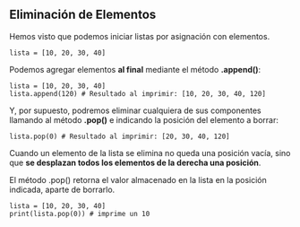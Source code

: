 ## Eliminación de Elementos

Hemos visto que podemos iniciar listas por asignación con elementos.

```
lista = [10, 20, 30, 40]
```

Podemos agregar elementos **al final** mediante el método **.append()**:

```
lista = [10, 20, 30, 40]
lista.append(120) # Resultado al imprimir: [10, 20, 30, 40, 120]
```

Y, por supuesto, podremos eliminar cualquiera de sus componentes llamando al método **.pop()** e indicando la posición del elemento a borrar:

```
lista.pop(0) # Resultado al imprimir: [20, 30, 40, 120]
```

Cuando un elemento de la lista se elimina no queda una posición vacía, sino que **se desplazan todos los elementos de la derecha una posición**.

El método .pop() retorna el valor almacenado en la lista en la posición indicada, aparte de borrarlo.

```
lista = [10, 20, 30, 40]
print(lista.pop(0)) # imprime un 10
```





